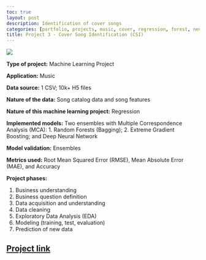 ```yaml
---
toc: true
layout: post
description: Identification of cover songs 
categories: [portfolio, projects, music, cover, regression, forest, neural network, ann, mca]
title: Project 3 - Cover Song Identification (CSI)
---
```


<img align="left" src="https://www.mundopositivo.com.br/wp-content/uploads/2020/08/mexicano-viraliza-na-web-apos-fazer-cover-bizarro-de-freddie-mercury-1.png"/> <br /> 



**Type of project:** Machine Learning Project

**Application:** Music

**Data source:** 1 CSV; 10k+ H5 files

**Nature of the data:** Song catalog data and song features

**Nature of this machine learning project:** Regression

**Implemented models:** Two ensembles with Multiple Correspondence Analysis (MCA): 1. Random Forests (Bagging); 2. Extreme Gradient Boosting; and Deep Neural Network

**Model validation:** Ensembles

**Metrics used:** Root Mean Squared Error (RMSE), Mean Absolute Error (MAE), and Accuracy

**Project phases:**
1. Business understanding
2. Business question definition
3. Data acquisition and understanding
4. Data cleaning
5. Exploratory Data Analysis (EDA)
6. Modeling (training, test, evaluation)
7. Prediction of new data

## [Project link](https://github.com/Andygrammer/CoverSongIdentification/blob/main/CoverSongIdentification.ipynb) 
